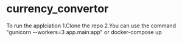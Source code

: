 ﻿# currency_convertor
 
To run the applciation
1.Clone the repo 
2.You can use the command "gunicorn --workers=3 app.main:app" or docker-compose up 
